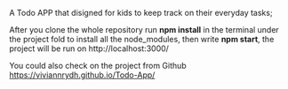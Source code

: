 A Todo APP that disigned for kids to keep track on their everyday tasks;

After you clone the whole repository run **npm install** in the terminal under the project fold to install all the node_modules, then write **npm start**, the project will be run on http://localhost:3000/

You could also check on the project from Github https://viviannrydh.github.io/Todo-App/ 
